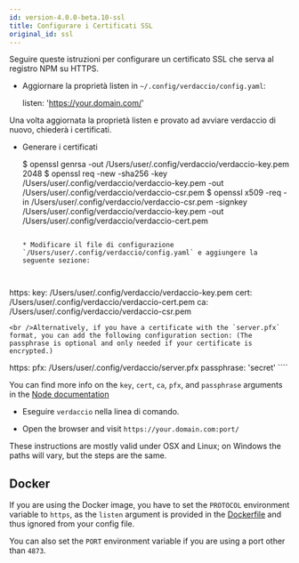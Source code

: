 ```yaml
---
id: version-4.0.0-beta.10-ssl
title: Configurare i Certificati SSL
original_id: ssl
---
```


Seguire queste istruzioni per configurare un certificato SSL che serva al registro NPM su HTTPS.

* Aggiornare la proprietà listen in `~/.config/verdaccio/config.yaml`:

    listen: 'https://your.domain.com/'
    

Una volta aggiornata la proprietà listen e provato ad avviare verdaccio di nuovo, chiederà i certificati.

* Generare i certificati

     $ openssl genrsa -out /Users/user/.config/verdaccio/verdaccio-key.pem 2048
     $ openssl req -new -sha256 -key /Users/user/.config/verdaccio/verdaccio-key.pem -out /Users/user/.config/verdaccio/verdaccio-csr.pem
     $ openssl x509 -req -in /Users/user/.config/verdaccio/verdaccio-csr.pem -signkey /Users/user/.config/verdaccio/verdaccio-key.pem -out /Users/user/.config/verdaccio/verdaccio-cert.pem
     ````
    
    * Modificare il file di configurazione `/Users/user/.config/verdaccio/config.yaml` e aggiungere la seguente sezione:
    
    

https: key: /Users/user/.config/verdaccio/verdaccio-key.pem cert: /Users/user/.config/verdaccio/verdaccio-cert.pem ca: /Users/user/.config/verdaccio/verdaccio-csr.pem

    <br />Alternatively, if you have a certificate with the `server.pfx` format, you can add the following configuration section: (The passphrase is optional and only needed if your certificate is encrypted.)
    
    

https: pfx: /Users/user/.config/verdaccio/server.pfx passphrase: 'secret' ````

You can find more info on the `key`, `cert`, `ca`, `pfx`, and `passphrase` arguments in the [Node documentation](https://nodejs.org/api/tls.html#tls_tls_createsecurecontext_options)

* Eseguire `verdaccio` nella linea di comando.

* Open the browser and visit `https://your.domain.com:port/`

These instructions are mostly valid under OSX and Linux; on Windows the paths will vary, but the steps are the same.

## Docker

If you are using the Docker image, you have to set the `PROTOCOL` environment variable to `https`, as the `listen` argument is provided in the [Dockerfile](https://github.com/verdaccio/verdaccio/blob/master/Dockerfile#L43) and thus ignored from your config file.

You can also set the `PORT` environment variable if you are using a port other than `4873`.